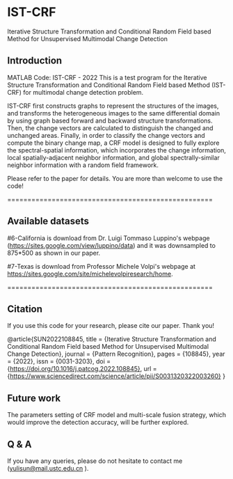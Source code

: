 # IST-CRF
Iterative Structure Transformation and Conditional Random Field based Method for Unsupervised Multimodal Change Detection

## Introduction
MATLAB Code: IST-CRF - 2022
This is a test program for the Iterative Structure Transformation and Conditional Random Field based Method (IST-CRF) for multimodal change detection problem.

IST-CRF first constructs graphs to represent the structures of the images, and transforms the heterogeneous images to the same differential domain by using graph based forward and backward structure transformations. Then, the change vectors are calculated to distinguish the changed and unchanged areas. Finally, in order to classify the change vectors and compute the binary change map, a CRF model is designed to fully explore the spectral-spatial information, which incorporates the change information, local spatially-adjacent neighbor information, and global spectrally-similar neighbor information with a random field framework.

Please refer to the paper for details. You are more than welcome to use the code! 

===================================================

## Available datasets

#6-California is download from Dr. Luigi Tommaso Luppino's webpage (https://sites.google.com/view/luppino/data) and it was downsampled to 875*500 as shown in our paper.

#7-Texas is download from Professor Michele Volpi's webpage at https://sites.google.com/site/michelevolpiresearch/home.

===================================================

## Citation

If you use this code for your research, please cite our paper. Thank you!

@article{SUN2022108845,
title = {Iterative Structure Transformation and Conditional Random Field based Method for Unsupervised Multimodal Change Detection},
journal = {Pattern Recognition},
pages = {108845},
year = {2022},
issn = {0031-3203},
doi = {https://doi.org/10.1016/j.patcog.2022.108845},
url = {https://www.sciencedirect.com/science/article/pii/S0031320322003260}
}

## Future work

The parameters setting of CRF model and multi-scale fusion strategy, which would improve the detection accuracy, will be further explored.

## Q & A

If you have any queries, please do not hesitate to contact me (yulisun@mail.ustc.edu.cn ).
